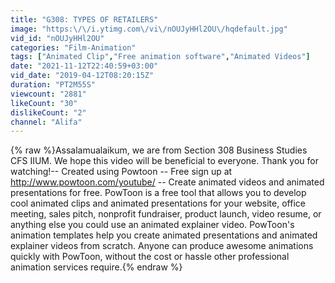 ```yaml
---
title: "G308: TYPES OF RETAILERS"
image: "https:\/\/i.ytimg.com\/vi\/nOUJyHHl2OU\/hqdefault.jpg"
vid_id: "nOUJyHHl2OU"
categories: "Film-Animation"
tags: ["Animated Clip","Free animation software","Animated Videos"]
date: "2021-11-12T22:40:59+03:00"
vid_date: "2019-04-12T08:20:15Z"
duration: "PT2M55S"
viewcount: "2881"
likeCount: "30"
dislikeCount: "2"
channel: "Alifa"
---
```

{% raw %}Assalamualaikum, we are from Section 308 Business Studies CFS IIUM. We hope this video will be beneficial to everyone. Thank you for watching!-- Created using Powtoon -- Free sign up at <a rel="nofollow" target="blank" href="http://www.powtoon.com/youtube/">http://www.powtoon.com/youtube/</a> -- Create animated videos and animated presentations for free.  PowToon is a free tool that allows you to develop cool animated clips and animated presentations for your website, office meeting, sales pitch, nonprofit fundraiser, product launch, video resume, or anything else you could use an animated explainer video. PowToon's animation templates help you create animated presentations and animated explainer videos from scratch.  Anyone can produce awesome animations quickly with PowToon, without the cost or hassle other professional animation services require.{% endraw %}
